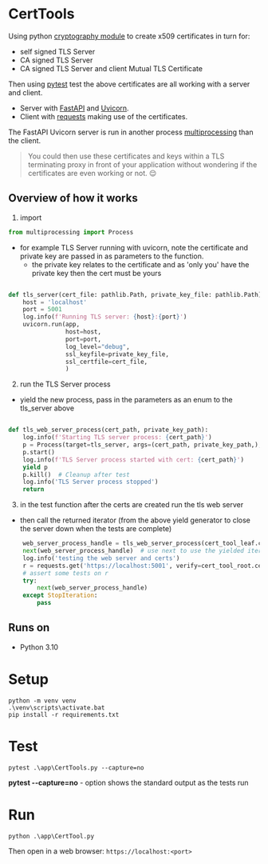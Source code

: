 # CertTools

Using python [cryptography module](https://pypi.org/project/cryptography/) to create x509 certificates in turn for:
- self signed TLS Server
- CA signed TLS Server
- CA signed TLS Server and client Mutual TLS Certificate

Then using [pytest](https://docs.pytest.org/) test the above certificates are all working with a server and client. 
- Server with [FastAPI](https://fastapi.tiangolo.com/) and [Uvicorn](https://www.uvicorn.org/).
- Client with [requests](https://docs.python-requests.org/en/latest/) making use of the certificates.

The FastAPI Uvicorn server is run in another process 
[multiprocessing](https://docs.python.org/3/library/multiprocessing.html) than the client.

> You could then use these certificates and keys within a TLS terminating proxy in front of your application without 
> wondering if the certificates are even working or not. :relieved:

## Overview of how it works

1. import
```python
from multiprocessing import Process
```
- for example TLS Server running with uvicorn, note the certificate and private key are passed in as parameters to the function. 
  - the private key relates to the certificate and as 'only you' have the private key then the cert must be yours
```python

def tls_server(cert_file: pathlib.Path, private_key_file: pathlib.Path):
    host = 'localhost'
    port = 5001
    log.info(f'Running TLS server: {host}:{port}')
    uvicorn.run(app,
                host=host,
                port=port,
                log_level="debug",
                ssl_keyfile=private_key_file,
                ssl_certfile=cert_file,
                )
```
2. run the TLS Server process 
  - yield the new process, pass in the parameters as an enum to the tls_server above
```python

def tls_web_server_process(cert_path, private_key_path):
    log.info(f'Starting TLS server process: {cert_path}')
    p = Process(target=tls_server, args=(cert_path, private_key_path,), daemon=True)
    p.start()
    log.info(f'TLS Server process started with cert: {cert_path}')
    yield p
    p.kill()  # Cleanup after test
    log.info('TLS Server process stopped')
    return
```
3. in the test function after the certs are created run the tls web server
  - then call the returned iterator (from the above yield generator to close the server down when the tests are complete)
```python
    web_server_process_handle = tls_web_server_process(cert_tool_leaf.cert_file, cert_tool_leaf.private_key_file)
    next(web_server_process_handle)  # use next to use the yielded iterator
    log.info('testing the web server and certs')
    r = requests.get('https://localhost:5001', verify=cert_tool_root.cert_file, )
    # assert some tests on r
    try:
        next(web_server_process_handle)
    except StopIteration:
        pass
```

## Runs on

- Python 3.10

# Setup

```commandline
python -m venv venv
.\venv\scripts\activate.bat
pip install -r requirements.txt
```

# Test

```commandline
pytest .\app\CertTools.py --capture=no
```

**pytest --capture=no**  - option shows the standard output as the tests run

# Run

```commandline
python .\app\CertTool.py
```

Then open in a web browser: ```https://localhost:<port>```



